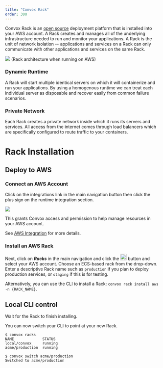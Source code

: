 ```yaml
---
title: "Convox Rack"
order: 300
---
```


Convox Rack is an [open source](https://github.com/convox/rack) deployment platform that is installed into your AWS account. A Rack creates and manages all of the underlying infrastructure needed to run and monitor your applications. A Rack is the unit of network isolation -- applications and services on a Rack can only communicate with other applications and services on the same Rack.

![](/assets/images/docs/what-is-a-rack/convox-rack-diagram.jpg)
(Rack architecture when running on AWS)

### Dynamic Runtime

A Rack will start multiple identical servers on which it will containerize and run your applications. By using a homogenous runtime we can treat each individual server as disposable and recover easily from common failure scenarios.

### Private Network

Each Rack creates a private network inside which it runs its servers and services. All access from the internet comes through load balancers which are specifically configured to route traffic to your containers.

# Rack Installation

## Deploy to AWS

### Connect an AWS Account

Click on the integrations link in the main navigation button then click the plus sign on the runtime integration section.

![](/assets/images/docs/console/integrations.png)

This grants Convox access and permission to help manage resources in your AWS account.

See [AWS Integration](/console/aws-integration) for more details.

### Install an AWS Rack

Next, click on  ***Racks*** in the main navigation and click the <img src="/assets/images/docs/add-rack-new.png" alt="Add Rack" style="height: 1.5em;"> button and select your AWS account.  Choose an ECS-based rack from the drop-down. Enter a descriptive Rack name such as `production` if you plan to deploy production services, or `staging` if this is for testing.

Alternatively, you can use the CLI to install a Rack: `convox rack install aws -n {RACK_NAME}`.

## Local CLI control

Wait for the Rack to finish installing.

You can now switch your CLI to point at your new Rack.

    $ convox racks
    NAME             STATUS
    local/convox     running
    acme/production  running

    $ convox switch acme/production
    Switched to acme/production